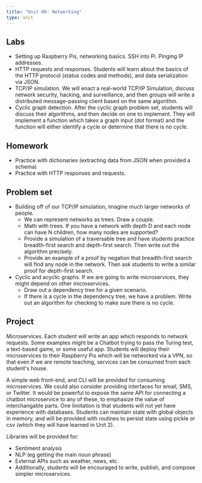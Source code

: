 ```yaml
---
title: "Unit 00: Networking"
type: unit
---
```


## Labs

- Setting up Raspberry Pis, networking basics. SSH into Pi. Pinging IP addresses.
- HTTP requests and responses. Students will learn about the basics of the HTTP protocol (status codes and methods), and data serialization via JSON.
- TCP/IP simulation. We will enact a real-world TCP/IP Simulation, discuss network security, hacking, and surveillance, and then groups will write a distributed message-passing client based on the same algorithm.
- Cyclic graph detection. After the cyclic graph problem set, students will
  discuss their algorithms, and then decide on one to implement. They will
  implement a function which takes a graph input (dot format) and the function
  will either identify a cycle or determine that there is no cycle. 

## Homework

- Practice with dictionaries (extracting data from JSON when provided a schema)
- Practice with HTTP responses and requests.

## Problem set

- Building off of our TCP/IP simulation, imagine much larger networks of people. 
  - We can represent networks as trees. Draw a couple. 
  - Math with trees. If you have a network with depth D and each node can have N
    children, how many nodes are supported?
  - Provide a simulation of a traversable tree and have students practice 
    breadth-first search and depth-first search. Then write out the algorithm
    precisely. 
  - Provide an example of a proof by negation that breadth-first search will
    find any node in the network. Then ask students to write a similar proof for
    depth-first search. 
- Cyclic and acyclic graphs. If we are going to write microservices, they might
  depend on other microservices. 
  - Draw out a dependency tree for a given scenario. 
  - If there is a cycle in the dependency tree, we have a problem. Write out an
    algorithm for checking to make sure there is no cycle.

## Project

Microservices. Each student will write an app which responds to network requests. Some examples might be a Chatbot trying to pass the Turing test, a text-based game, or some useful app. Students will deploy their microservices to their Raspberry Pis which will be networked via a VPN, so that even if we are remote teaching, services can be consumed from each student's house.

A simple web front-end, and CLI will be provided for consuming microservices. We could also consider providing interfaces for email, SMS, or Twitter. It would be powerful to expose the same API for connecting a chatbot microservice to any of these, to emphasize the value of interchangable parts. One limitation is that students will not yet have experience with databases. Students can maintain state with global objects in memory, and will be provided with routines to persist state using pickle or csv (which they will have learned in Unit 2).

Libraries will be provided for:
- Sentiment analysis
- NLP (eg getting the main noun phrase)
- External APIs such as weather, news, etc.
- Additionally, students will be encouraged to write, publish, and compose simpler microservices.  

